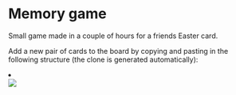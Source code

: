 Memory game
======

Small game made in a couple of hours for a friends Easter card.

Add a new pair of cards to the board by copying and pasting in the following structure (the clone is generated automatically):
<li class="card">
  <div class="inner">
    <div class="front"></div>
    <img src="{URL_TO_IMAGE}" class="back">
  </div>
</li>
